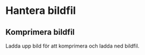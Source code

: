 # Hantera bildfil

## Komprimera bildfil
Ladda upp bild för att komprimera och ladda ned bildfil.

<CompressImage />

<EditPageButton />

<script setup>
import CompressImage from '../../.vitepress/theme/components/compress-image/compress-image.vue'
import EditPageButton from '../../.vitepress/theme/components/edit-page-button.vue'
</script>
